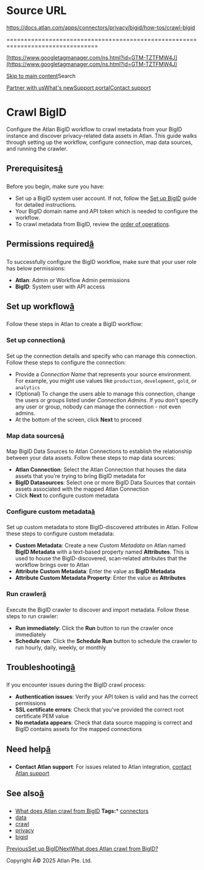 # Source URL
https://docs.atlan.com/apps/connectors/privacy/bigid/how-tos/crawl-bigid

================================================================================

<!--
canonical: https://docs.atlan.com/apps/connectors/privacy/bigid/how-tos/crawl-bigid
link-alternate: https://docs.atlan.com/apps/connectors/privacy/bigid/how-tos/crawl-bigid
meta-description: Configure and run the Atlan BigID workflow to crawl metadata from BigID.
meta-docsearch:docusaurus_tag: docs-default-current
meta-docsearch:language: en
meta-docsearch:version: current
meta-docusaurus_locale: en
meta-docusaurus_tag: docs-default-current
meta-docusaurus_version: current
meta-generator: Docusaurus v3.8.1
meta-og-description: Configure and run the Atlan BigID workflow to crawl metadata from BigID.
meta-og-locale: en
meta-og-title: Crawl BigID | Atlan Documentation
meta-og-url: https://docs.atlan.com/apps/connectors/privacy/bigid/how-tos/crawl-bigid
meta-twitter:card: summary_large_image
meta-viewport: width=device-width,initial-scale=1
title: Crawl BigID | Atlan Documentation
-->

[https://www.googletagmanager.com/ns.html?id=GTM-TZTFMW4J](https://www.googletagmanager.com/ns.html?id=GTM-TZTFMW4J)

[Skip to main content](#__docusaurus_skipToContent_fallback)Search

[Partner with us](https://docs.google.com/forms/d/e/1FAIpQLScuAIhCm2GS7YFstrOjawbP8J7PUmOynQo7wI2yGCcCyEcVSw/viewform)[What's new](https://shipped.atlan.com/)[Support portal](https://atlan.zendesk.com/auth/v2/login/signin?return_to=https%3A%2F%2Fatlan.zendesk.com%2Fhc%2Fen-us&theme=hc&locale=en-us&brand_id=1900000425113&auth_origin=1900000425113%2Cfalse%2Ctrue)[Contact support](/support/submit-request)

Crawl BigID
===========

Configure the Atlan BigID workflow to crawl metadata from your BigID instance and discover privacy\-related data assets in Atlan. This guide walks through setting up the workflow, configure connection, map data sources, and running the crawler.

Prerequisites[â](#prerequisites "Direct link to Prerequisites")
-----------------------------------------------------------------

Before you begin, make sure you have:

* Set up a BigID system user account. If not, follow the [Set up BigID](/apps/connectors/privacy/bigid/how-tos/set-up-bigid) guide for detailed instructions.
* Your BigID domain name and API token which is needed to configure the workflow.
* To crawl metadata from BigID, review the [order of operations](/product/connections/how-tos/order-workflows).

Permissions required[â](#permissions-required "Direct link to Permissions required")
--------------------------------------------------------------------------------------

To successfully configure the BigID workflow, make sure that your user role has below permissions:

* **Atlan**: Admin or Workflow Admin permissions
* **BigID**: System user with API access

Set up workflow[â](#set-up-workflow "Direct link to Set up workflow")
-----------------------------------------------------------------------

Follow these steps in Atlan to create a BigID workflow:

### Set up connection[â](#set-up-connection "Direct link to Set up connection")

Set up the connection details and specify who can manage this connection. Follow these steps to configure the connection:

* Provide a *Connection Name* that represents your source environment. For example, you might use values like `production`, `development`, `gold`, or `analytics`
* (Optional) To change the users able to manage this connection, change the users or groups listed under *Connection Admins*. If you don't specify any user or group, nobody can manage the connection \- not even admins.
* At the bottom of the screen, click **Next** to proceed

### Map data sources[â](#map-data-sources "Direct link to Map data sources")

Map BigID Data Sources to Atlan Connections to establish the relationship between your data assets. Follow these steps to map data sources:

* **Atlan Connection**: Select the Atlan Connection that houses the data assets that you're trying to bring BigID metadata for
* **BigID Datasources**: Select one or more BigID Data Sources that contain assets associated with the mapped Atlan Connection
* Click **Next** to configure custom metadata

### Configure custom metadata[â](#configure-custom-metadata "Direct link to Configure custom metadata")

Set up custom metadata to store BigID\-discovered attributes in Atlan. Follow these steps to configure custom metadata:

* **Custom Metadata**: Create a new *Custom Metadata* on Atlan named **BigID Metadata** with a text\-based property named **Attributes**. This is used to house the BigID\-discovered, scan\-related attributes that the workflow brings over to Atlan
* **Attribute Custom Metadata**: Enter the value as **BigID Metadata**
* **Attribute Custom Metadata Property**: Enter the value as **Attributes**

### Run crawler[â](#run-crawler "Direct link to Run crawler")

Execute the BigID crawler to discover and import metadata. Follow these steps to run crawler:

* **Run immediately**: Click the **Run** button to run the crawler once immediately
* **Schedule run**: Click the **Schedule Run** button to schedule the crawler to run hourly, daily, weekly, or monthly

Troubleshooting[â](#troubleshooting "Direct link to Troubleshooting")
-----------------------------------------------------------------------

If you encounter issues during the BigID crawl process:

* **Authentication issues**: Verify your API token is valid and has the correct permissions
* **SSL certificate errors**: Check that you've provided the correct root certificate PEM value
* **No metadata appears**: Check that data source mapping is correct and BigID contains assets for the mapped connections

Need help[â](#need-help "Direct link to Need help")
-----------------------------------------------------

* **Contact Atlan support**: For issues related to Atlan integration, [contact Atlan support](/support/submit-request)

See also[â](#see-also "Direct link to See also")
--------------------------------------------------

* [What does Atlan crawl from BigID](/apps/connectors/privacy/bigid/references/what-does-atlan-crawl-from-bigid)
**Tags:*** [connectors](/tags/connectors)
* [data](/tags/data)
* [crawl](/tags/crawl)
* [privacy](/tags/privacy)
* [bigid](/tags/bigid)

[PreviousSet up BigID](/apps/connectors/privacy/bigid/how-tos/set-up-bigid)[NextWhat does Atlan crawl from BigID?](/apps/connectors/privacy/bigid/references/what-does-atlan-crawl-from-bigid)

Copyright Â© 2025 Atlan Pte. Ltd.

